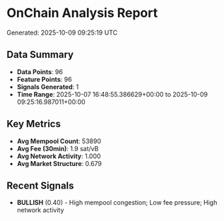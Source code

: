 # OnChain Analysis Report
Generated: 2025-10-09 09:25:19 UTC

## Data Summary
- **Data Points**: 96
- **Feature Points**: 96
- **Signals Generated**: 1
- **Time Range**: 2025-10-07 16:48:55.386629+00:00 to 2025-10-09 09:25:16.987011+00:00

## Key Metrics
- **Avg Mempool Count**: 53890
- **Avg Fee (30min)**: 1.9 sat/vB
- **Avg Network Activity**: 1.000
- **Avg Market Structure**: 0.679

## Recent Signals
- **BULLISH** (0.40) - High mempool congestion; Low fee pressure; High network activity
